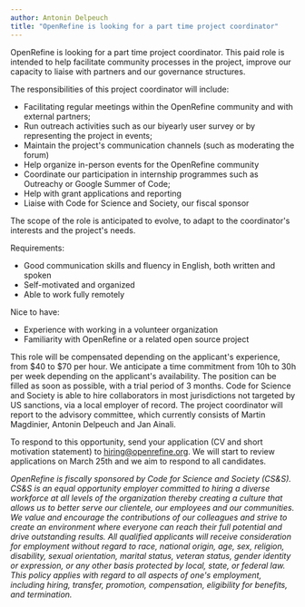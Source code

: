 ```yaml
---
author: Antonin Delpeuch
title: "OpenRefine is looking for a part time project coordinator"
---
```


OpenRefine is looking for a part time project coordinator.
This paid role is intended to help facilitate community processes in the project, improve our capacity to liaise with partners and our governance structures.

The responsibilities of this project coordinator will include:
* Facilitating regular meetings within the OpenRefine community and with external partners;
* Run outreach activities such as our biyearly user survey or by representing the project in events;
* Maintain the project's communication channels (such as moderating the forum)
* Help organize in-person events for the OpenRefine community
* Coordinate our participation in internship programmes such as Outreachy or Google Summer of Code;
* Help with grant applications and reporting
* Liaise with Code for Science and Society, our fiscal sponsor

The scope of the role is anticipated to evolve, to adapt to the coordinator's interests and the project's needs.

Requirements:
* Good communication skills and fluency in English, both written and spoken
* Self-motivated and organized
* Able to work fully remotely

Nice to have:
* Experience with working in a volunteer organization
* Familiarity with OpenRefine or a related open source project

This role will be compensated depending on the applicant's experience, from $40 to $70 per hour.
We anticipate a time commitment from 10h to 30h per week depending on the applicant's availability.
The position can be filled as soon as possible, with a trial period of 3 months.
Code for Science and Society is able to hire collaborators in most jurisdictions not targeted by US sanctions, via a local employer of record.
The project coordinator will report to the advisory committee, which currently consists of Martin Magdinier, Antonin Delpeuch and Jan Ainali.

To respond to this opportunity, send your application (CV and short motivation statement) to hiring@openrefine.org.
We will start to review applications on March 25th and we aim to respond to all candidates.

*OpenRefine is fiscally sponsored by Code for Science and Society (CS&S). CS&S is an equal opportunity employer committed to hiring a diverse workforce at all levels of the organization thereby creating a culture that allows us to better serve our clientele, our employees and our communities. We value and encourage the contributions of our colleagues and strive to create an environment where everyone can reach their full potential and drive outstanding results. All qualified applicants will receive consideration for employment without regard to race, national origin, age, sex, religion, disability, sexual orientation, marital status, veteran status, gender identity or expression, or any other basis protected by local, state, or federal law. This policy applies with regard to all aspects of one's employment, including hiring, transfer, promotion, compensation, eligibility for benefits, and termination.*
